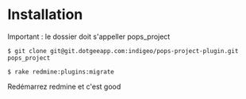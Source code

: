 # Installation

Important : le dossier doit s'appeller pops_project

```
$ git clone git@git.dotgeeapp.com:indigeo/pops-project-plugin.git pops_project
```

```
$ rake redmine:plugins:migrate
```

Redémarrez redmine et c'est good